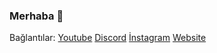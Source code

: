 ### Merhaba 👋

Bağlantılar: [Youtube](https://youtube.com/c/EmirhanSarac) [Discord](https://discord.gg/9z8JEcG) [İnstagram](https://www.instagram.com/emirhansarac06) [Website](https://codare.fun)
<!--
**EmirhanSarac/EmirhanSarac** is a ✨ _special_ ✨ repository because its `README.md` (this file) appears on your GitHub profile.



